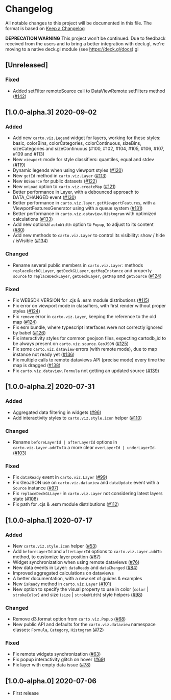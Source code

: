 # Changelog

All notable changes to this project will be documented in this file.
The format is based on [Keep a Changelog](http://keepachangelog.com/en/1.0.0/)

**DEPRECATION WARNING**
This project won't be continued. Due to feedback received from the users and to bring a better integration with deck.gl, we're moving to a native deck.gl module (see https://deck.gl/docs)
gi

## [Unreleased]

### Fixed

- Added setFilter remoteSource call to DataViewRemote setFilters method ([#142](https://github.com/CartoDB/web-sdk/pull/142/))

## [1.0.0-alpha.3] 2020-09-02

### Added

- Add new `carto.viz.Legend` widget for layers, working for these styles: basic, colorBins, colorCategories, colorContinuous, sizeBins, sizeCategories and sizeContinuous (#100, #102, #104, #105, #106, #107, #109 and #113)
- New `viewport` mode for style classifiers: quantiles, equal and stdev ([#119](https://github.com/CartoDB/web-sdk/pull/119/))
- Dynamic legends when using viewport styles ([#120](https://github.com/CartoDB/web-sdk/pull/120/))
- New `getId` method in `carto.viz.Layer` ([#113](https://github.com/CartoDB/web-sdk/pull/113/))
- New `BQSource` for public datasets ([#122](https://github.com/CartoDB/web-sdk/pull/122/))
- New `onLoad` option to `carto.viz.createMap` ([#121](https://github.com/CartoDB/web-sdk/pull/121/))
- Better performance in Layer, with a debounced approach to DATA_CHANGED event ([#130](https://github.com/CartoDB/web-sdk/pull/130))
- Better performance in `carto.viz.layer.getViewportFeatures`, with a ViewportFeaturesGenerator using with a queue system ([#131](https://github.com/CartoDB/web-sdk/pull/131))
- Better performance in `carto.viz.dataview.Histogram` with optimized calculations ([#133](https://github.com/CartoDB/web-sdk/pull/133))
- Add new optional `autoWidth` option to `Popup`, to adjust to its content ([#80](https://github.com/CartoDB/web-sdk/pull/80/))
- Add new methods to `carto.viz.Layer` to control its visibility: show / hide / isVisible ([#134](https://github.com/CartoDB/web-sdk/pull/134/))

### Changed

- Rename several public members in `carto.viz.Layer`: methods `replaceDeckGLLayer`, `getDeckGLLayer`, `getMapInstance` and property `source` to `replaceDeckLayer`, `getDeckLayer`, `getMap` and `getSource` ([#124](https://github.com/CartoDB/web-sdk/pull/124/))

### Fixed

- Fix WEBSDK VERSION for .cjs & .esm module distributions ([#115](https://github.com/CartoDB/web-sdk/pull/115/))
- Fix error on viewport mode in classifiers, with first render without proper styles ([#124](https://github.com/CartoDB/web-sdk/pull/124/))
- Fix `remove` error in `carto.viz.Layer`, keeping the reference to the old map ([#124](https://github.com/CartoDB/web-sdk/pull/124/))
- Fix esm bundle, where typescript interfaces were not correctly ignored by babel ([#126](https://github.com/CartoDB/web-sdk/pull/126/))
- Fix interactivity styles for common geojson files, expecting cartodb_id to be always present on `carto.viz.source.GeoJSON` ([#125](https://github.com/CartoDB/web-sdk/pull/125/))
- Fix some `carto.viz.dataview` errors (with remote mode), due to map instance not ready yet ([#136](https://github.com/CartoDB/web-sdk/pull/136/))
- Fix multiple calls to remote dataviews API (precise mode) every time the map is dragged ([#138](https://github.com/CartoDB/web-sdk/pull/138/))
- Fix `carto.viz.dataview.Formula` not getting an updated source ([#139](https://github.com/CartoDB/web-sdk/pull/139/))

## [1.0.0-alpha.2] 2020-07-31

### Added

- Aggregated data filtering in widgets ([#96](https://github.com/CartoDB/web-sdk/pull/96))
- Add interactivity styles to `carto.viz.style.icon` helper ([#110](https://github.com/CartoDB/web-sdk/pull/110/))

### Changed

- Rename `beforeLayerId | afterLayerId` options in `carto.viz.Layer.addTo` to a more clear `overLayerId | underLayerId`. ([#103](https://github.com/CartoDB/web-sdk/pull/103/))

### Fixed

- Fix `dataReady` event in `carto.viz.Layer` ([#99](https://github.com/CartoDB/web-sdk/pull/99/))
- Fix GeoJSON use on `carto.viz.dataview` and `dataUpdate` event with a `Source` instance ([#97](https://github.com/CartoDB/web-sdk/pull/97/))
- Fix `replaceDeckGLLayer` in `carto.viz.Layer` not considering latest layers state ([#108](https://github.com/CartoDB/web-sdk/pull/108/))
- Fix path for .cjs & .esm module distributions ([#112](https://github.com/CartoDB/web-sdk/pull/112/))

## [1.0.0-alpha.1] 2020-07-17

### Added

- New `carto.viz.style.icon` helper ([#53](https://github.com/CartoDB/web-sdk/pull/53/))
- Add `beforeLayerId` and `afterLayerId` options to `carto.viz.Layer.addTo` method, to customize layer position ([#67](https://github.com/CartoDB/web-sdk/pull/67))
- Widget synchronization when using remote dataviews ([#76](https://github.com/CartoDB/web-sdk/pull/76/))
- New data events in Layer: `dataReady` and `dataChanged` ([#84](https://github.com/CartoDB/web-sdk/pull/84))
- Improved aggregated calculations on dataviews
- A better documentation, with a new set of guides & examples
- New `isReady` method in `carto.viz.Layer` ([#101](https://github.com/CartoDB/web-sdk/pull/101))
- New option to specify the visual property to use in color (`color` | `strokeColor`) and size (`size` | `strokeWidth`) style helpers ([#98](https://github.com/CartoDB/web-sdk/pull/98))

### Changed

- Remove d3.format option from `carto.viz.Popup` ([#68](https://github.com/CartoDB/web-sdk/pull/68))
- New public API and defaults for the `carto.viz.dataview` namespace classes: `Formula`, `Category`, `Histogram` ([#72](https://github.com/CartoDB/web-sdk/pull/72))

### Fixed

- Fix remote widgets synchronization ([#63](https://github.com/CartoDB/web-sdk/pull/63))
- Fix popup interactivity glitch on hover ([#69](https://github.com/CartoDB/web-sdk/pull/69))
- Fix layer with empty data issue ([#78](https://github.com/CartoDB/web-sdk/pull/78))

## [1.0.0-alpha.0] 2020-07-06

- First release
